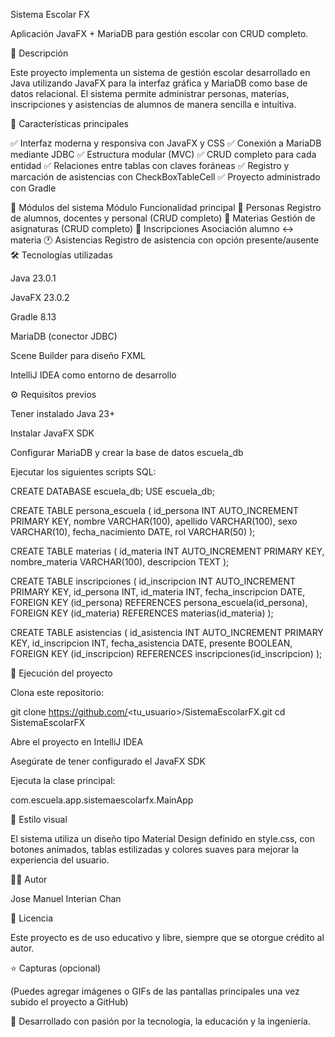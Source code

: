 Sistema Escolar FX

Aplicación JavaFX + MariaDB para gestión escolar con CRUD completo.

🧩 Descripción

Este proyecto implementa un sistema de gestión escolar desarrollado en Java utilizando JavaFX para la interfaz gráfica y MariaDB como base de datos relacional.
El sistema permite administrar personas, materias, inscripciones y asistencias de alumnos de manera sencilla e intuitiva.

🧠 Características principales

✅ Interfaz moderna y responsiva con JavaFX y CSS
✅ Conexión a MariaDB mediante JDBC
✅ Estructura modular (MVC)
✅ CRUD completo para cada entidad
✅ Relaciones entre tablas con claves foráneas
✅ Registro y marcación de asistencias con CheckBoxTableCell
✅ Proyecto administrado con Gradle

🧱 Módulos del sistema
Módulo	Funcionalidad principal
👤 Personas	Registro de alumnos, docentes y personal (CRUD completo)
📘 Materias	Gestión de asignaturas (CRUD completo)
🧾 Inscripciones	Asociación alumno ↔ materia
🕐 Asistencias	Registro de asistencia con opción presente/ausente
🛠️ Tecnologías utilizadas

Java 23.0.1

JavaFX 23.0.2

Gradle 8.13

MariaDB (conector JDBC)

Scene Builder para diseño FXML

IntelliJ IDEA como entorno de desarrollo

⚙️ Requisitos previos

Tener instalado Java 23+

Instalar JavaFX SDK

Configurar MariaDB y crear la base de datos escuela_db

Ejecutar los siguientes scripts SQL:

CREATE DATABASE escuela_db;
USE escuela_db;

CREATE TABLE persona_escuela (
id_persona INT AUTO_INCREMENT PRIMARY KEY,
nombre VARCHAR(100),
apellido VARCHAR(100),
sexo VARCHAR(10),
fecha_nacimiento DATE,
rol VARCHAR(50)
);

CREATE TABLE materias (
id_materia INT AUTO_INCREMENT PRIMARY KEY,
nombre_materia VARCHAR(100),
descripcion TEXT
);

CREATE TABLE inscripciones (
id_inscripcion INT AUTO_INCREMENT PRIMARY KEY,
id_persona INT,
id_materia INT,
fecha_inscripcion DATE,
FOREIGN KEY (id_persona) REFERENCES persona_escuela(id_persona),
FOREIGN KEY (id_materia) REFERENCES materias(id_materia)
);

CREATE TABLE asistencias (
id_asistencia INT AUTO_INCREMENT PRIMARY KEY,
id_inscripcion INT,
fecha_asistencia DATE,
presente BOOLEAN,
FOREIGN KEY (id_inscripcion) REFERENCES inscripciones(id_inscripcion)
);

🚀 Ejecución del proyecto

Clona este repositorio:

git clone https://github.com/<tu_usuario>/SistemaEscolarFX.git
cd SistemaEscolarFX


Abre el proyecto en IntelliJ IDEA

Asegúrate de tener configurado el JavaFX SDK

Ejecuta la clase principal:

com.escuela.app.sistemaescolarfx.MainApp

🎨 Estilo visual

El sistema utiliza un diseño tipo Material Design definido en style.css, con botones animados, tablas estilizadas y colores suaves para mejorar la experiencia del usuario.

👨‍💻 Autor

Jose Manuel Interian Chan

📜 Licencia

Este proyecto es de uso educativo y libre, siempre que se otorgue crédito al autor.

⭐ Capturas (opcional)

(Puedes agregar imágenes o GIFs de las pantallas principales una vez subido el proyecto a GitHub)

📍 Desarrollado con pasión por la tecnología, la educación y la ingeniería.